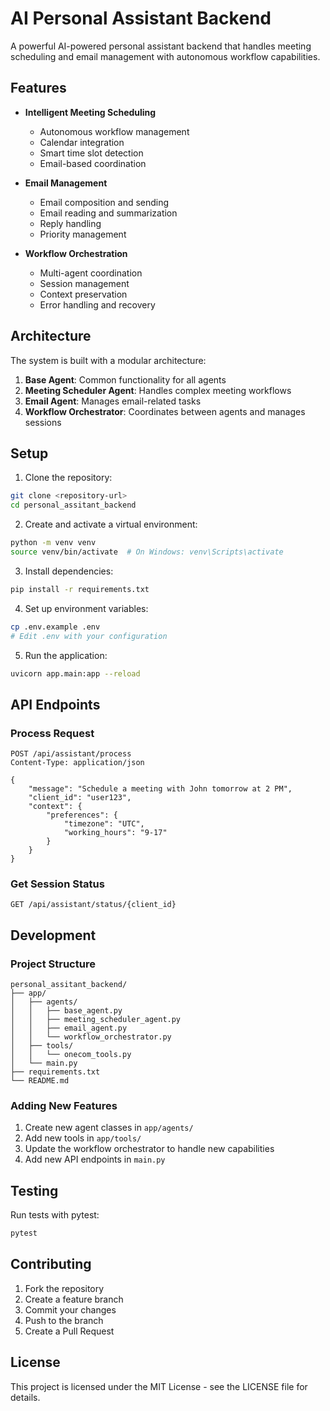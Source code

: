 # AI Personal Assistant Backend

A powerful AI-powered personal assistant backend that handles meeting scheduling and email management with autonomous workflow capabilities.

## Features

- **Intelligent Meeting Scheduling**
  - Autonomous workflow management
  - Calendar integration
  - Smart time slot detection
  - Email-based coordination

- **Email Management**
  - Email composition and sending
  - Email reading and summarization
  - Reply handling
  - Priority management

- **Workflow Orchestration**
  - Multi-agent coordination
  - Session management
  - Context preservation
  - Error handling and recovery

## Architecture

The system is built with a modular architecture:

1. **Base Agent**: Common functionality for all agents
2. **Meeting Scheduler Agent**: Handles complex meeting workflows
3. **Email Agent**: Manages email-related tasks
4. **Workflow Orchestrator**: Coordinates between agents and manages sessions

## Setup

1. Clone the repository:
```bash
git clone <repository-url>
cd personal_assitant_backend
```

2. Create and activate a virtual environment:
```bash
python -m venv venv
source venv/bin/activate  # On Windows: venv\Scripts\activate
```

3. Install dependencies:
```bash
pip install -r requirements.txt
```

4. Set up environment variables:
```bash
cp .env.example .env
# Edit .env with your configuration
```

5. Run the application:
```bash
uvicorn app.main:app --reload
```

## API Endpoints

### Process Request
```http
POST /api/assistant/process
Content-Type: application/json

{
    "message": "Schedule a meeting with John tomorrow at 2 PM",
    "client_id": "user123",
    "context": {
        "preferences": {
            "timezone": "UTC",
            "working_hours": "9-17"
        }
    }
}
```

### Get Session Status
```http
GET /api/assistant/status/{client_id}
```

## Development

### Project Structure
```
personal_assitant_backend/
├── app/
│   ├── agents/
│   │   ├── base_agent.py
│   │   ├── meeting_scheduler_agent.py
│   │   ├── email_agent.py
│   │   └── workflow_orchestrator.py
│   ├── tools/
│   │   └── onecom_tools.py
│   └── main.py
├── requirements.txt
└── README.md
```

### Adding New Features

1. Create new agent classes in `app/agents/`
2. Add new tools in `app/tools/`
3. Update the workflow orchestrator to handle new capabilities
4. Add new API endpoints in `main.py`

## Testing

Run tests with pytest:
```bash
pytest
```

## Contributing

1. Fork the repository
2. Create a feature branch
3. Commit your changes
4. Push to the branch
5. Create a Pull Request

## License

This project is licensed under the MIT License - see the LICENSE file for details. 